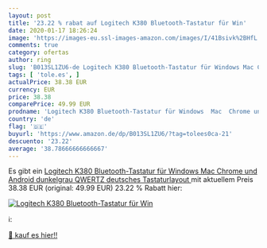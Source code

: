 ```yaml
---
layout: post
title: '23.22 % rabat auf Logitech K380 Bluetooth-Tastatur für Win'
date: 2020-01-17 18:26:24
image: 'https://images-eu.ssl-images-amazon.com/images/I/41Bsivk%2BHfL._SL200_.jpg'
comments: true
category: ofertas
author: ring
slug: 'B013SL1ZU6-de Logitech K380 Bluetooth-Tastatur für Windows Mac Chrome...'
tags: [ 'tole.es', ]
actualPrice: 38.38 EUR
currency: EUR
price: 38.38
comparePrice: 49.99 EUR
prodname: 'Logitech K380 Bluetooth-Tastatur für Windows  Mac  Chrome und Android dunkelgrau  QWERTZ  deutsches Tastaturlayout '
country: 'de'
flag: '🇩🇪'
buyurl: 'https://www.amazon.de/dp/B013SL1ZU6/?tag=tolees0ca-21'
descuento: '23.22'
average: '38.78666666666667'
---
```


Es gibt ein [Logitech K380 Bluetooth-Tastatur für Windows  Mac  Chrome und Android dunkelgrau  QWERTZ  deutsches Tastaturlayout ](https://www.amazon.de/dp/B013SL1ZU6/?tag=tolees0ca-21) mit aktuellem Preis 38.38 EUR (original: 49.99 EUR) 23.22 % Rabatt hier:

[![Logitech K380 Bluetooth-Tastatur für Win](https://images-eu.ssl-images-amazon.com/images/I/41Bsivk%2BHfL._SL200_.jpg)](https://www.amazon.de/dp/B013SL1ZU6/?tag=tolees0ca-21)

ℹ️:


[🛒 kauf es hier!!](https://www.amazon.de/dp/B013SL1ZU6/?tag=tolees0ca-21)
